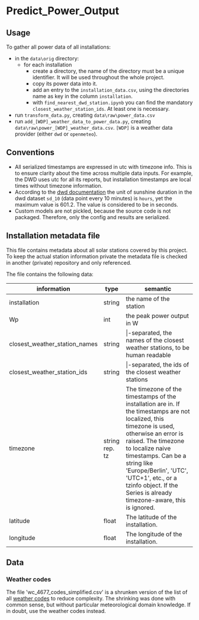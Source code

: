 # Predict_Power_Output

## Usage

To gather all power data of all installations:

* in the `data\orig` directory:
  * for each installation
    * create a directory, the name of the directory must be a unique identifier. It will be used throughout the whole project.
    * copy its power data into it.
    * add an entry to the `installation_data.csv`, using the directories name as key in the column `installation`.
    * with `find_nearest_dwd_station.ipynb` you can find the mandatory `closest_weather_station_ids`. At least one is necessary.
* run `transform_data.py`, creating `data\raw\power_data.csv`
* run `add_[WDP]_weather_data_to_power_data.py`, creating `data\raw\power_[WDP]_weather_data.csv`. `[WDP]` is a weather data provider (either `dwd` or `openmeteo`).

## Conventions

* All serialized timestamps are expressed in utc with timezone info. This is to ensure clarity about the time across multiple data inputs. For example, the DWD uses utc for all its reports, but installation timestamps are local times without timezone information.
* According to the [dwd documentation](https://wetterdienst.readthedocs.io/en/latest/data/parameters.html#list-of-parameters) the unit of sunshine duration in the dwd dataset `sd_10` (data point every 10 minutes) is `hours`, yet the maximum value is 601.2. The value is considered to be in seconds.
* Custom models are not pickled, because the source code is not packaged. Therefore, only the config and results are serialized.

## Installation metadata file

This file contains metadata about all solar stations covered by this project. To keep the actual station information private the metadata file is checked in another (private) repository and only referenced.

The file contains the following data:

| information                   | type           | semantic |
| ----------------------------- | -------------- | -------- |
| installation                  | string         | the name of the station |
| Wp                            | int            | the peak power output in W |
| closest_weather_station_names | string         | \|-separated, the names of the closest weather stations, to be human readable |
| closest_weather_station_ids   | string         | \|-separated, the ids of the closest weather stations |
| timezone                      | string rep. tz | The timezone of the timestamps of the installation are in. If the timestamps are not localized, this timezone is used, otherwise an error is raised. The timezone to localize naive timestamps. Can be a string like 'Europe/Berlin', 'UTC', 'UTC+1', etc., or a tzinfo object. If the Series is already timezone-aware, this is ignored. |
| latitude                      | float          | The latitude of the installation. |
| longitude                     | float          | The longitude of the installation. |

## Data

### Weather codes

The file 'wc_4677_codes_simplified.csv' is a shrunken version of the list of all [weather codes](https://www.nodc.noaa.gov/archive/arc0021/0002199/1.1/data/0-data/HTML/WMO-CODE/WMO4677.HTM) to reduce complexity. The shrinking was done with common sense, but without particular meteorological domain knowledge. If in doubt, use the weather codes instead.

